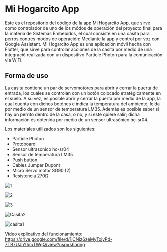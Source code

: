 # Mi Hogarcito App

Este es el repositorio del código de la app Mi Hogarcito App, que sirve como controlador de uno de los módos de operación del proyecto final para la materia de Sistemas Embebidos, el cual consiste en una casita para perros contres modos de operación: Mediante la app y control por voz con Google Assistant. 
Mi Hogarcito App es una aplicación móvil hecha con Flutter, que sirve para controlar acciones de la casita por medio de una integració realizada con un dispositivo Particle Photon para la comunicación via WiFi.

## Forma de uso

La casita contiene un par de servomotores para abrir y cerrar la puerta de entrada, los cuales se controlan con un botón colocado etratégicamente en el suelo. A su vez, es posible abrir y cerrar la puerta por medio de la app, la cual cuenta con dichos botónes e indica la temperatura del ambiente, leída por medio de un sensor de temperatura LM35. Además es posible saber si hay un perrito dentro de la casa, o no, y si este quiere salir; dicha información es obtenida por medio de un sensor ultrasónico hc-sr04.

Los materiales utilizados son los siguientes:
- Particle Photon
- Protoboard
- Sensor ultrasonico hc-sr04
- Sensor de temperatura LM35
- Push button
- Cables Jumper Dupont
- Micro Servo motor SG90 (2)
- Resistencia 270Ω

![1](https://user-images.githubusercontent.com/48542924/145313448-9cf86a77-3d56-4d27-aab6-cb39b56e0a93.png)

![2](https://user-images.githubusercontent.com/48542924/145313465-ffe99159-d369-42fa-8cbf-13e2398a3efe.png)

![3](https://user-images.githubusercontent.com/48542924/145313484-6aa7689f-9aa2-4fe0-9732-5cb78e948f47.png)

![Casita2](https://user-images.githubusercontent.com/48542924/145313503-1b2fbb00-bbc9-4a52-b2bf-c5b4624e9dad.jpg)

![casita1](https://user-images.githubusercontent.com/48542924/145313540-50cbd16e-6294-440a-942b-6cf65aed88a9.jpg)

Video explicativo del funcionamiento:
https://drive.google.com/file/d/1jCNiz6zeMyTxjvPd-7TB7UJhYIn5TWgQ/view?usp=sharing

